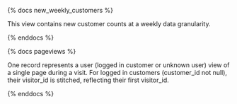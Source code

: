 {% docs new_weekly_customers %}

This view contains new customer counts at a weekly data granularity.

{% enddocs %}

{% docs pageviews %}

One record represents a user (logged in customer or unknown user) view of a single page during a visit. For logged in customers (customer_id not null), their visitor_id is stitched, reflecting their first visitor_id.

{% enddocs %}